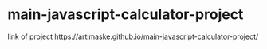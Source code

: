 # main-javascript-calculator-project

link of project
https://artimaske.github.io/main-javascript-calculator-project/
